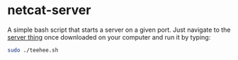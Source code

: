 # netcat-server
A simple bash script that starts a server on a given port. Just navigate to the [server thing](https://github.com/BravoTango-7274/netcat-server/tree/main/server%20thing) once downloaded on your computer and run it by typing:
```bash
sudo ./teehee.sh
```
